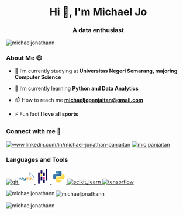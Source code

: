 <!--
**michaeljonathann/michaeljonathann** is a ✨ _special_ ✨ repository because its `README.md` (this file) appears on your GitHub profile.
-->

<h1 align="center">Hi 👋, I'm Michael Jo</h1>
<h3 align="center">A data enthusiast</h3>

<p align="left"> <img src="https://komarev.com/ghpvc/?username=michaeljonathann&label=Profile%20views&color=0e75b6&style=flat" alt="michaeljonathann" /> </p>

<h3 align="left">About Me 😄</h3>

- 🔭 I’m currently studying at **Universitas Negeri Semarang, majoring Computer Science**

- 🌱 I’m currently learning **Python and Data Analytics**

- 📫 How to reach me **michaeljopanjaitan@gmail.com**

- ⚡ Fun fact **I love all sports**

<h3 align="left">Connect with me 🤝</h3>
<p align="left">
<a href="https://linkedin.com/in/michael-jonathan-panjaitan" target="blank"><img align="center" src="https://raw.githubusercontent.com/rahuldkjain/github-profile-readme-generator/master/src/images/icons/Social/linked-in-alt.svg" alt="www.linkedin.com/in/michael-jonathan-panjaitan" height="30" width="40" /></a>
<a href="https://instagram.com/mic.panjaitan" target="blank"><img align="center" src="https://raw.githubusercontent.com/rahuldkjain/github-profile-readme-generator/master/src/images/icons/Social/instagram.svg" alt="mic.panjaitan" height="30" width="40" /></a>
</p>

<h3 align="left">Languages and Tools</h3>
<p align="left"> <a href="https://git-scm.com/" target="_blank" rel="noreferrer"> <img src="https://www.vectorlogo.zone/logos/git-scm/git-scm-icon.svg" alt="git" width="40" height="40"/> </a> <a href="https://www.mysql.com/" target="_blank" rel="noreferrer"> <img src="https://raw.githubusercontent.com/devicons/devicon/master/icons/mysql/mysql-original-wordmark.svg" alt="mysql" width="40" height="40"/> </a> <a href="https://pandas.pydata.org/" target="_blank" rel="noreferrer"> <img src="https://raw.githubusercontent.com/devicons/devicon/2ae2a900d2f041da66e950e4d48052658d850630/icons/pandas/pandas-original.svg" alt="pandas" width="40" height="40"/> </a> <a href="https://www.python.org" target="_blank" rel="noreferrer"> <img src="https://raw.githubusercontent.com/devicons/devicon/master/icons/python/python-original.svg" alt="python" width="40" height="40"/> </a> <a href="https://scikit-learn.org/" target="_blank" rel="noreferrer"> <img src="https://upload.wikimedia.org/wikipedia/commons/0/05/Scikit_learn_logo_small.svg" alt="scikit_learn" width="40" height="40"/> </a> <a href="https://www.tensorflow.org" target="_blank" rel="noreferrer"> <img src="https://www.vectorlogo.zone/logos/tensorflow/tensorflow-icon.svg" alt="tensorflow" width="40" height="40"/> </a> </p>

<p><img align="left" src="https://github-readme-stats.vercel.app/api/top-langs?username=michaeljonathann&show_icons=true&locale=en&layout=compact" alt="michaeljonathann" /></p>

<p>&nbsp;<img align="center" src="https://github-readme-stats.vercel.app/api?username=michaeljonathann&show_icons=true&locale=en" alt="michaeljonathann" /></p>

<p><img align="center" src="https://github-readme-streak-stats.herokuapp.com/?user=michaeljonathann&" alt="michaeljonathann" /></p>
